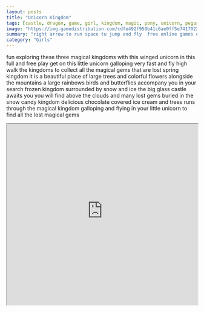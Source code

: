```yaml
---
layout: posts
title: "Unicorn Kingdom"
tags: [castle, dragon, game, girl, kingdom, magic, pony, unicorn, pegasus, princes, liettle, free, online, games, oyna, game, free, games, play, play, games]
image: "https://img.gamedistribution.com/cdfe492f950b41c6ae0ff5e741702233.jpg"
summary: "right arrow to run space tu jump and fly  free online games oyna game free games play play games"
category: "Girls"
---
```


fun exploring these three magical kingdoms with this winged unicorn in this full and free play get on this little unicorn galloping very fast and fly high walk the kingdoms to collect all the magical gems that are lost spring kingdom it is a beautiful place of large trees and colorful flowers alongside the mountains a large rainbows birds and butterflies accompany you in your search frozen kingdom surrounded by snow and ice the big glass castle awaits you you will find above the clouds and many lost gems buried in the snow candy kingdom delicious chocolate covered ice cream and trees runs through the magical kingdom galloping and flying in your little unicorn to find all the lost magical gems

<iframe width="100%" height="480px;" src="https://html5.gamedistribution.com/cdfe492f950b41c6ae0ff5e741702233/"></iframe>